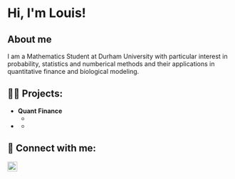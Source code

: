 <h1>Hi, I'm Louis!</h1>

<h2>About me</h2>
<a>I am a Mathematics Student at Durham University with particular interest in probability, statistics and numberical methods and their applications in quantitative finance and biological modeling.</a>

<h2>👨‍💻 Projects:</h2>

- <b>Quant Finance</b>
  - [](https://github.com/LouisBennetto/)
- <b></b>
  - [](https://github.com/LouisBennetto/)

<h2> 🤳 Connect with me:</h2>

[<img align="left" alt="JoshMadakor | LinkedIn" width="22px" src="https://cdn.jsdelivr.net/npm/simple-icons@v3/icons/linkedin.svg" />][linkedin]

[linkedin]: https://linkedin.com/in/louis-bennetto


<!--
**LouisBennetto** is a ✨ _special_ ✨ repository because its `README.md` (this file) appears on your GitHub profile.

Here are some ideas to get you started:

- 🔭 I’m currently working on ...
- 🌱 I’m currently learning ...
- 👯 I’m looking to collaborate on ...
- 🤔 I’m looking for help with ...
- 💬 Ask me about ...
- 📫 How to reach me: ...
- 😄 Pronouns: ...
- ⚡ Fun fact: ...
-->
